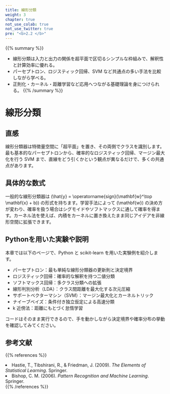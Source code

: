 ```yaml
---
title: 線形分類
weight: 3
chapter: true
not_use_colab: true
not_use_twitter: true
pre: "<b>2.2 </b>"
---
```


{{% summary %}}
- 線形分類は入力と出力の関係を超平面で区切るシンプルな枠組みで、解釈性と計算効率に優れる。
- パーセプトロン、ロジスティック回帰、SVM など共通点の多い手法を比較しながら学べる。
- 正則化・カーネル・距離学習など応用へつながる基礎理論を身につけられる。
{{% /summary %}}

# 線形分類

## 直感
線形分類器は特徴量空間に「超平面」を置き、その両側でクラスを識別します。最も基本的なパーセプトロンから、確率的なロジスティック回帰、マージン最大化を行う SVM まで、直線をどう引くかという観点が異なるだけで、多くの共通点があります。

## 具体的な数式
一般的な線形分類器は \(\hat{y} = \operatorname{sign}(\mathbf{w}^\top \mathbf{x} + b)\) の形式を持ちます。学習手法によって \(\mathbf{w}\) の決め方が変わり、確率を扱う場合はシグモイドやソフトマックスに通して確率を得ます。カーネル法を使えば、内積をカーネルに置き換えたまま同じアイデアを非線形空間に拡張できます。

## Pythonを用いた実験や説明
本章では以下のページで、Python と scikit-learn を用いた実験例を紹介します。

- パーセプトロン：最も単純な線形分類器の更新則と決定境界
- ロジスティック回帰：確率的な解釈を持つ二値分類
- ソフトマックス回帰：多クラス分類への拡張
- 線形判別分析（LDA）：クラス間距離を最大化する次元圧縮
- サポートベクターマシン（SVM）：マージン最大化とカーネルトリック
- ナイーブベイズ：条件付き独立仮定による高速分類
- k 近傍法：距離にもとづく怠惰学習

コードはそのまま実行できるので、手を動かしながら決定境界や確率分布の挙動を確認してみてください。

## 参考文献
{{% references %}}
<li>Hastie, T., Tibshirani, R., &amp; Friedman, J. (2009). <i>The Elements of Statistical Learning</i>. Springer.</li>
<li>Bishop, C. M. (2006). <i>Pattern Recognition and Machine Learning</i>. Springer.</li>
{{% /references %}}
